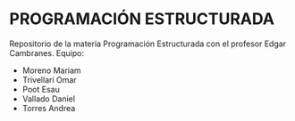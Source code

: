 # PROGRAMACIÓN ESTRUCTURADA
Repositorio de la materia Programación Estructurada con el profesor Edgar Cambranes.
Equipo:
- Moreno Mariam
- Trivellari Omar
- Poot Esau
- Vallado Daniel
- Torres Andrea
